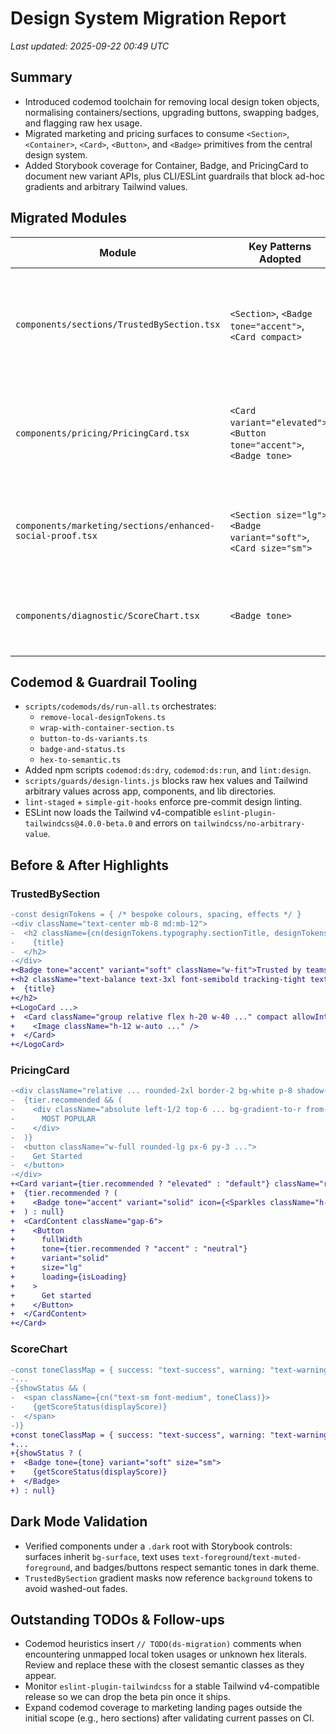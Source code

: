 # Design System Migration Report

_Last updated: 2025-09-22 00:49 UTC_

## Summary
- Introduced codemod toolchain for removing local design token objects, normalising containers/sections, upgrading buttons, swapping badges, and flagging raw hex usage.
- Migrated marketing and pricing surfaces to consume `<Section>`, `<Container>`, `<Card>`, `<Button>`, and `<Badge>` primitives from the central design system.
- Added Storybook coverage for Container, Badge, and PricingCard to document new variant APIs, plus CLI/ESLint guardrails that block ad-hoc gradients and arbitrary Tailwind values.

## Migrated Modules
| Module | Key Patterns Adopted | Notes |
| --- | --- | --- |
| `components/sections/TrustedBySection.tsx` | `<Section>`, `<Badge tone="accent">`, `<Card compact>` | Removed bespoke `designTokens` map and gradient masks now use semantic background tokens. |
| `components/pricing/PricingCard.tsx` | `<Card variant="elevated">`, `<Button tone="accent">`, `<Badge tone>` | CTA now leverages DS button spinner/variants, highlight list reuses semantic success/accent tokens. |
| `components/marketing/sections/enhanced-social-proof.tsx` | `<Section size="lg">`, `<Badge variant="soft">`, `<Card size="sm">` | Replaced arbitrary width tokens and deprecated text utilities with DS typography colours. |
| `components/diagnostic/ScoreChart.tsx` | `<Badge tone>` | Score status chips now rely on DS badge variants while keeping SVG rendering intact. |

## Codemod & Guardrail Tooling
- `scripts/codemods/ds/run-all.ts` orchestrates:
  - `remove-local-designTokens.ts`
  - `wrap-with-container-section.ts`
  - `button-to-ds-variants.ts`
  - `badge-and-status.ts`
  - `hex-to-semantic.ts`
- Added npm scripts `codemod:ds:dry`, `codemod:ds:run`, and `lint:design`.
- `scripts/guards/design-lints.js` blocks raw hex values and Tailwind arbitrary values across app, components, and lib directories.
- `lint-staged` + `simple-git-hooks` enforce pre-commit design linting.
- ESLint now loads the Tailwind v4-compatible `eslint-plugin-tailwindcss@4.0.0-beta.0` and errors on `tailwindcss/no-arbitrary-value`.

## Before & After Highlights
### TrustedBySection
```diff
-const designTokens = { /* bespoke colours, spacing, effects */ }
-<div className="text-center mb-8 md:mb-12">
-  <h2 className={cn(designTokens.typography.sectionTitle, designTokens.colors.text.primary)}>
-    {title}
-  </h2>
-</div>
+<Badge tone="accent" variant="soft" className="w-fit">Trusted by teams</Badge>
+<h2 className="text-balance text-3xl font-semibold tracking-tight text-foreground sm:text-4xl">
+  {title}
+</h2>
+<LogoCard ...>
+  <Card className="group relative flex h-20 w-40 ..." compact allowInternalSpacingOverride>
+    <Image className="h-12 w-auto ..." />
+  </Card>
+</LogoCard>
```

### PricingCard
```diff
-<div className="relative ... rounded-2xl border-2 bg-white p-8 shadow-lg">
-  {tier.recommended && (
-    <div className="absolute left-1/2 top-6 ... bg-gradient-to-r from-blue-600 to-cyan-600 ...">
-      MOST POPULAR
-    </div>
-  )}
-  <button className="w-full rounded-lg px-6 py-3 ...">
-    Get Started
-  </button>
-</div>
+<Card variant={tier.recommended ? "elevated" : "default"} className="relative w-full">
+  {tier.recommended ? (
+    <Badge tone="accent" variant="solid" icon={<Sparkles className="h-4 w-4" />}>Most popular</Badge>
+  ) : null}
+  <CardContent className="gap-6">
+    <Button
+      fullWidth
+      tone={tier.recommended ? "accent" : "neutral"}
+      variant="solid"
+      size="lg"
+      loading={isLoading}
+    >
+      Get started
+    </Button>
+  </CardContent>
+</Card>
```

### ScoreChart
```diff
-const toneClassMap = { success: "text-success", warning: "text-warning", error: "text-error" }
-...
-{showStatus && (
-  <span className={cn("text-sm font-medium", toneClass)}>
-    {getScoreStatus(displayScore)}
-  </span>
-)}
+const toneClassMap = { success: "text-success", warning: "text-warning", danger: "text-error" }
+...
+{showStatus ? (
+  <Badge tone={tone} variant="soft" size="sm">
+    {getScoreStatus(displayScore)}
+  </Badge>
+) : null}
```

## Dark Mode Validation
- Verified components under a `.dark` root with Storybook controls: surfaces inherit `bg-surface`, text uses `text-foreground`/`text-muted-foreground`, and badges/buttons respect semantic tones in dark theme.
- `TrustedBySection` gradient masks now reference `background` tokens to avoid washed-out fades.

## Outstanding TODOs & Follow-ups
- Codemod heuristics insert `// TODO(ds-migration)` comments when encountering unmapped local token usages or unknown hex literals. Review and replace these with the closest semantic classes as they appear.
- Monitor `eslint-plugin-tailwindcss` for a stable Tailwind v4-compatible release so we can drop the beta pin once it ships.
- Expand codemod coverage to marketing landing pages outside the initial scope (e.g., hero sections) after validating current passes on CI.
